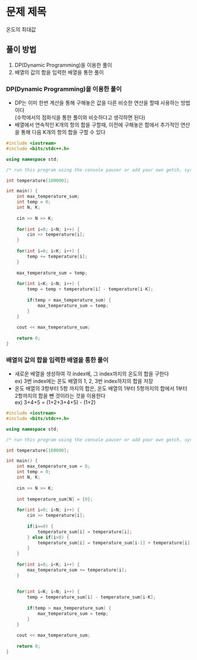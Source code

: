 # 문제 제목
온도의 최대값
## 풀이 방법
1. DP(Dynamic Programming)을 이용한 풀이
2. 배열의 값의 합을 입력한 배열을 통한 풀이


### DP(Dynamic Programming)을 이용한 풀이
- DP는 이미 한번 계산을 통해 구해놓은 값을 다른 비슷한 연산을 할때 사용하는 방법이다 \
(수학에서의 점화식을 통한 풀이와 비슷하다고 생각하면 된다)
- 배열에서 연속적인 K개의 항의 합을 구할때, 이전에 구해놓은 합에서 추가적인 연산을 통해 다음 K개의 항의 합을 구할 수 있다

```C++
#include <iostream>
#include <bits/stdc++.h>

using namespace std;

/* run this program using the console pauser or add your own getch, system("pause") or input loop */

int temperature[100000];

int main() {
	int max_temperature_sum;
	int temp = 0;
	int N, K;
	
	cin >> N >> K;
	
	for(int i=0; i<N; i++) {
		cin >> temperature[i];
	}
	
	for(int i=0; i<K; i++) {
		temp += temperature[i];
	}
	
	max_temperature_sum = temp;
	
	for(int i=K; i<N; i++) {
		temp = temp + temperature[i] - temperature[i-K];
		
		if(temp > max_temperature_sum) {
			max_temperature_sum = temp;
		}
	}
	
	cout << max_temperature_sum;
	
	return 0;
}
```

### 배열의 값의 합을 입력한 배열을 통한 풀이
- 새로운 배열을 생성하여 각 index에, 그 index까지의 온도의 합을 구한다 \
ex) 3번 index에는 온도 배열의 1, 2, 3번 index까지의 합을 저장
- 온도 배열의 3항부터 5항 까지의 합은, 온도 배열의 1부터 5항까지의 합에서 1부터 2항까지의 합을 뺀 것이라는 것을 이용한다 \
ex)  3+4+5 = (1+2+3+4+5) - (1+2)
```C++
#include <iostream>
#include <bits/stdc++.h>

using namespace std;

/* run this program using the console pauser or add your own getch, system("pause") or input loop */

int temperature[100000];

int main() {
	int max_temperature_sum = 0;
	int temp = 0;
	int N, K;
	
	cin >> N >> K;
	
	int temperature_sum[N] = {0};
	
	for(int i=0; i<N; i++) {
		cin >> temperature[i];
		
		if(i==0) {
			temperature_sum[i] = temperature[i];
		} else if(i>0) { 
			temperature_sum[i] = temperature_sum[i-1] + temperature[i];	
		}
	}
	
	for(int i=0; i<K; i++) {
		max_temperature_sum += temperature[i];
	}
	
	
	for(int i=K; i<N; i++) {
		temp = temperature_sum[i] - temperature_sum[i-K];
		
		if(temp > max_temperature_sum) {
			max_temperature_sum = temp;
		} 
	}
	
	cout << max_temperature_sum;
	
	return 0;
}
```
